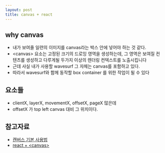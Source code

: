 ```yaml
---
layout: post
title: canvas + react
---
```


## why canvas
* 내가 보여줄 일련의 이미지를 canvas라는 박스 안에 넣어야 하는 것 같다.
* \<canvas\> 요소는 고정된 크기의 드로잉 영역을 생성하는데, 그 영역은 보여질 컨텐츠를 생성하고 다루게될 두가지 이상의 렌더링 컨텍스트를 노출시킵니다
* 근데 사실 내가 사용할 wavesurf 그 자체는 canvas를 포함하고 있다.
* 따라서 wavesurf와 함께 동작할 box container 를 위한 작업이 될 수 있다

## 요소들
* clientX, layerX, movementX, offsetX, pageX 많은데
* offsetX 가 top left canvas 대비 그 위치이다.

## 참고자료
* [캔버스 기본 사용법](https://developer.mozilla.org/ko/docs/Web/HTML/Canvas/Tutorial/Basic_usage)
* [react + \<canvas\>](https://blog.lavrton.com/using-react-with-html5-canvas-871d07d8d753)
